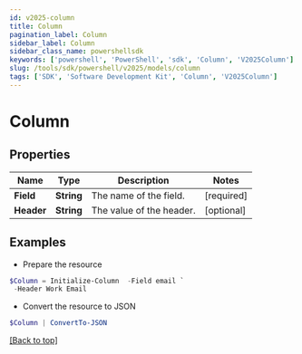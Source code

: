 ```yaml
---
id: v2025-column
title: Column
pagination_label: Column
sidebar_label: Column
sidebar_class_name: powershellsdk
keywords: ['powershell', 'PowerShell', 'sdk', 'Column', 'V2025Column'] 
slug: /tools/sdk/powershell/v2025/models/column
tags: ['SDK', 'Software Development Kit', 'Column', 'V2025Column']
---
```



# Column

## Properties

Name | Type | Description | Notes
------------ | ------------- | ------------- | -------------
**Field** | **String** | The name of the field.  | [required]
**Header** | **String** | The value of the header.  | [optional] 

## Examples

- Prepare the resource
```powershell
$Column = Initialize-Column  -Field email `
 -Header Work Email
```

- Convert the resource to JSON
```powershell
$Column | ConvertTo-JSON
```


[[Back to top]](#) 

